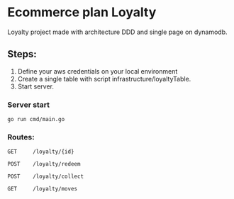 # Ecommerce plan Loyalty 
Loyalty project made with architecture DDD and single page on dynamodb.

## Steps:
1. Define your aws credentials on your local environment 
2. Create a single table with script infrastructure/loyaltyTable.
3. Start server.

### Server start 
    go run cmd/main.go
### Routes:
	GET     /loyalty/{id}

	POST    /loyalty/redeem

	POST    /loyalty/collect

    GET     /loyalty/moves